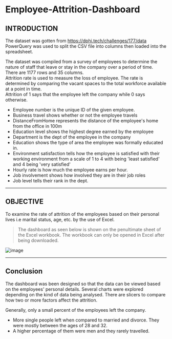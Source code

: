 # Employee-Attrition-Dashboard


## INTRODUCTION									
The dataset was gotten from https://dphi.tech/challenges/177/data 									
PowerQuery was used to split the CSV file into columns then loaded into the spreadsheet.									
									
The dataset was compiled from a survey of  employees to determine the nature of staff that leave or stay in the company over a period of time. There are 1177 rows and 35 columns. 									
Attrition rate is used to measure the loss of employee. The rate is determined by comparing the vacant spaces to the total workforce available at a point in time.  									
Attrition of 1 says that the employee left the company while 0 says otherwise.		
						
  
* Employee number is the unique ID of the given employee.									
* Business travel shows whether or not the employee travels									
* DistanceFromHome represents the distance of the employee's home from the office in 100m									
* Education level shows the highest degree earned by the employee								
* Department is the dept of the employee in the company									
* Education shows the type of area the employee was formally educated in. 									
* Environment satisfaction tells how the employee is satisfied with their working environment from a scale of 1 to 4 with being 'least satisfied' and 4 being 'very satisfied'									
* Hourly rate is how much the employee earns per hour.									
* Job involvement shows how involved they are in their job roles									
* Job level tells their rank in the dept.									

-------
## OBJECTIVE									
									
To examine the rate of attrition of the employees based on their personal lives i.e marital status, age, etc. by the use of Excel.									
> The dashboard as seen below is shown on the penultimate sheet of the Excel workbook. The workbook can only be opened in Excel after being downloaded.									



																					
																					
																					
																					
																					
																					
																					
																					
																					
																					
																					
																					
																					
																					
																					
																					
																					
																					
																					
																					
																					
																					
																					
																					
																					
																					
																					
																					
																					
																					
																					
																					
																					
																					
																					
																					
																					
																					
																					
																					
																					
																					
																					
																					
																					
																					
																					
																					
																					
																					
																					
																					
																					
																					
																					
																					
																					
																					
																					
																					
																					
																					
																					
																					
																					
																					
																					
																					
																					
																					
																					
																					
																					
																					
																					
																					
																					
																					
																					
																					
																					
																					
																					
																					
																					
																					
																					
																					
																					
																					
																					
																					
																					
																					
																					
																					
																					
																					
																					
																					
																					
																					
																					
																					
																					
																					
																					
																					
																					
																					
![image](https://user-images.githubusercontent.com/45914807/187094276-7e7b03de-24ff-4cbf-bb04-e57bed29bbf7.png)



------

## Conclusion								
								
The dashboard was been designed so that the data can be viewed based on the employees' personal details. Several charts were explored depending on the kind of data being analysed. There are slicers to compare how two or more factors affect the attrition.	
							
Generally, only a small percent of the employees left the company. 
* More single people left when compared to married and divorce. They were mostly between the ages of 28 and 32.							
* A higher percentage of them were men and they rarely travelled.								


